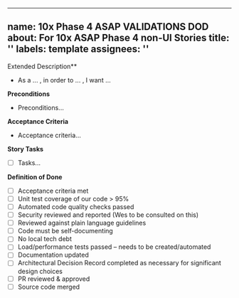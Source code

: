 
---
name: 10x Phase 4 ASAP VALIDATIONS DOD
about: For 10x ASAP Phase 4 non-UI Stories
title: ''
labels: template
assignees: ''
---

Extended Description**
- As a ... , in order to ... , I want ...

**Preconditions**
- Preconditions...

**Acceptance Criteria**
- Acceptance criteria...

**Story Tasks**
- [ ] Tasks...

**Definition of Done**
 - [ ] Acceptance criteria met
 - [ ] Unit test coverage of our code > 95%  
 - [ ] Automated code quality checks passed 
 - [ ] Security reviewed and reported (Wes to be consulted on this)
 - [ ] Reviewed against plain language guidelines
 - [ ] Code must be self-documenting
 - [ ] No local tech debt
 - [ ] Load/performance tests passed – needs to be created/automated
 - [ ] Documentation updated
 - [ ] Architectural Decision Record completed as necessary for significant design choices
 - [ ] PR reviewed & approved
 - [ ] Source code merged
